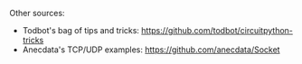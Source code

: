 Other sources:
- Todbot's bag of tips and tricks: https://github.com/todbot/circuitpython-tricks
- Anecdata's TCP/UDP examples: https://github.com/anecdata/Socket
